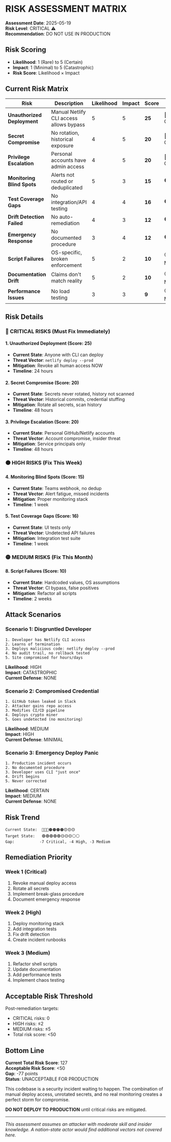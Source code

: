 # RISK ASSESSMENT MATRIX

**Assessment Date**: 2025-05-19  
**Risk Level**: CRITICAL ⚠️  
**Recommendation**: DO NOT USE IN PRODUCTION

## Risk Scoring

- **Likelihood**: 1 (Rare) to 5 (Certain)
- **Impact**: 1 (Minimal) to 5 (Catastrophic)
- **Risk Score**: Likelihood × Impact

## Current Risk Matrix

| Risk | Description | Likelihood | Impact | Score | Status |
|------|-------------|------------|--------|-------|--------|
| **Unauthorized Deployment** | Manual Netlify CLI access allows bypass | 5 | 5 | **25** | 🔴 CRITICAL |
| **Secret Compromise** | No rotation, historical exposure | 4 | 5 | **20** | 🔴 CRITICAL |
| **Privilege Escalation** | Personal accounts have admin access | 4 | 5 | **20** | 🔴 CRITICAL |
| **Monitoring Blind Spots** | Alerts not routed or deduplicated | 5 | 3 | **15** | 🟠 HIGH |
| **Test Coverage Gaps** | No integration/API testing | 4 | 4 | **16** | 🟠 HIGH |
| **Drift Detection Failed** | No auto-remediation | 4 | 3 | **12** | 🟠 HIGH |
| **Emergency Response** | No documented procedure | 3 | 4 | **12** | 🟠 HIGH |
| **Script Failures** | OS-specific, broken enforcement | 5 | 2 | **10** | 🟡 MEDIUM |
| **Documentation Drift** | Claims don't match reality | 5 | 2 | **10** | 🟡 MEDIUM |
| **Performance Issues** | No load testing | 3 | 3 | **9** | 🟡 MEDIUM |

## Risk Details

### 🔴 CRITICAL RISKS (Must Fix Immediately)

#### 1. Unauthorized Deployment (Score: 25)
- **Current State**: Anyone with CLI can deploy
- **Threat Vector**: `netlify deploy --prod`
- **Mitigation**: Revoke all human access NOW
- **Timeline**: 24 hours

#### 2. Secret Compromise (Score: 20)
- **Current State**: Secrets never rotated, history not scanned
- **Threat Vector**: Historical commits, credential stuffing
- **Mitigation**: Rotate all secrets, scan history
- **Timeline**: 48 hours

#### 3. Privilege Escalation (Score: 20)
- **Current State**: Personal GitHub/Netlify accounts
- **Threat Vector**: Account compromise, insider threat
- **Mitigation**: Service principals only
- **Timeline**: 48 hours

### 🟠 HIGH RISKS (Fix This Week)

#### 4. Monitoring Blind Spots (Score: 15)
- **Current State**: Teams webhook, no dedup
- **Threat Vector**: Alert fatigue, missed incidents
- **Mitigation**: Proper monitoring stack
- **Timeline**: 1 week

#### 5. Test Coverage Gaps (Score: 16)
- **Current State**: UI tests only
- **Threat Vector**: Undetected API failures
- **Mitigation**: Integration test suite
- **Timeline**: 1 week

### 🟡 MEDIUM RISKS (Fix This Month)

#### 8. Script Failures (Score: 10)
- **Current State**: Hardcoded values, OS assumptions
- **Threat Vector**: CI bypass, false positives
- **Mitigation**: Refactor all scripts
- **Timeline**: 2 weeks

## Attack Scenarios

### Scenario 1: Disgruntled Developer
```
1. Developer has Netlify CLI access
2. Learns of termination
3. Deploys malicious code: netlify deploy --prod
4. No audit trail, no rollback tested
5. Site compromised for hours/days
```
**Likelihood**: HIGH  
**Impact**: CATASTROPHIC  
**Current Defense**: NONE

### Scenario 2: Compromised Credential
```
1. GitHub token leaked in Slack
2. Attacker gains repo access
3. Modifies CI/CD pipeline
4. Deploys crypto miner
5. Goes undetected (no monitoring)
```
**Likelihood**: MEDIUM  
**Impact**: HIGH  
**Current Defense**: MINIMAL

### Scenario 3: Emergency Deploy Panic
```
1. Production incident occurs
2. No documented procedure
3. Developer uses CLI "just once"
4. Drift begins
5. Never corrected
```
**Likelihood**: CERTAIN  
**Impact**: MEDIUM  
**Current Defense**: NONE

## Risk Trend

```
Current State:  🔴🔴🔴🟠🟠🟠🟠🟡🟡🟡
Target State:   🟢🟢🟢🟢🟢🟡🟡🟡⚪⚪
Gap:           -7 Critical, -4 High, -3 Medium
```

## Remediation Priority

### Week 1 (Critical)
1. Revoke manual deploy access
2. Rotate all secrets
3. Implement break-glass procedure
4. Document emergency response

### Week 2 (High)
1. Deploy monitoring stack
2. Add integration tests
3. Fix drift detection
4. Create incident runbooks

### Week 3 (Medium)
1. Refactor shell scripts
2. Update documentation
3. Add performance tests
4. Implement chaos testing

## Acceptable Risk Threshold

Post-remediation targets:
- CRITICAL risks: 0
- HIGH risks: ≤2
- MEDIUM risks: ≤5
- Total risk score: <50

## Bottom Line

**Current Total Risk Score**: 127  
**Acceptable Risk Score**: <50  
**Gap**: -77 points  
**Status**: UNACCEPTABLE FOR PRODUCTION

This codebase is a security incident waiting to happen. The combination of manual deploy access, unrotated secrets, and no real monitoring creates a perfect storm for compromise.

**DO NOT DEPLOY TO PRODUCTION** until critical risks are mitigated.

---

*This assessment assumes an attacker with moderate skill and insider knowledge. A nation-state actor would find additional vectors not covered here.*
